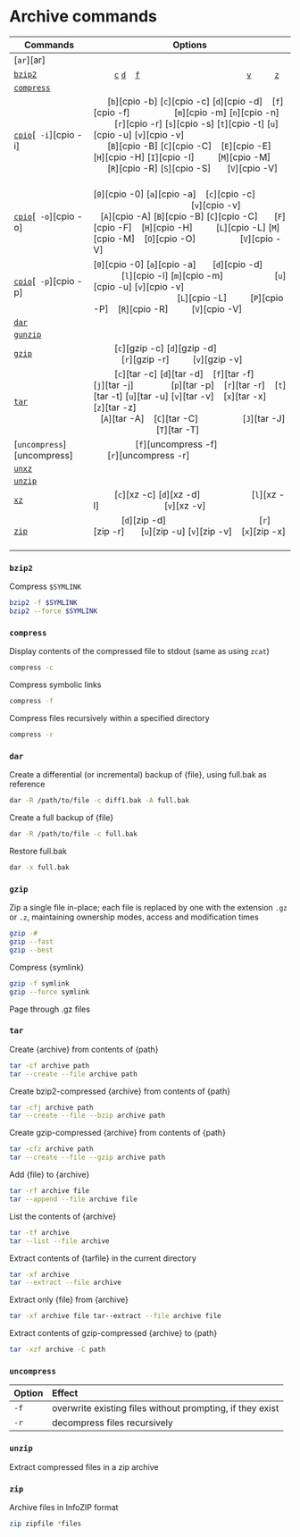 [Eckert]: # "Eckert, Jason. _Linux+ Guide to Linux Certification_. Course Technology, 2012."

[bunzip2]:                                           archive.md#bunzip2                                 '```&#10;$ bunzip2&#10;```&#10;Decompress an archive created with `bzip2`&#10;Rothwell, William. _CompTIA Linux+ Portable Command Guide_.: 271'
[bzip2]:                                             archive.md#bzip2                                               '```&#10;$ bzip2&#10;```&#10;Compress or decompress archives using the Burrows-Wheeler block-sorting text-compression algorithm.&#10;Rothwell, William. _CompTIA Linux+ Portable Command Guide_.: 271'
[bzcat]:                                             archive.md#bzcat                                   '```&#10;$ bzcat&#10;```&#10;Page through .bz2 files'
[bzmore]:                                            archive.md#bzmore                                  '```&#10;$ bzmore&#10;```&#10;Page through .bz2 files'
[bzless]:                                            archive.md#bzless                                  '```&#10;$ bzless&#10;```&#10;Page through .bz2 files'
[compress]:                                          #compress                                          '```&#10;$ compress&#10;```&#10;Compress and expand data&#10;&#10;Compress reduces the size of the named files using adaptive Lempel-Ziv coding. Whenever possible, each file is replaced by one with the extension .Z, while keeping the same ownership modes, access and modification times. If no files are specified, the standard input is compressed to the standard output. Compress will only attempt to compress regular files. In particular, it will ignore symbolic links. If a file has multiple hard links, compress will refuse to compress it unless the -f flag is given.'
[cpio]:                                              archive.md#cpio                                    '```&#10;$ cpio&#10;```&#10;Create archives&#10;Rothwell, William. _CompTIA Linux+ Portable Command Guide_.: 268'
[dar]:                                               archive.md#dar                                     '```&#10;$ dar&#10;```&#10;Backup tool that can make differential and incremental backups&#10;"`dar` manpage". _Ubuntu Manpage Repository_.'
[gunzip]:                                            archive.md#gunzip                                  '```&#10;$ gunzip&#10;```&#10;Decompress an archive created with `gzip`&#10;Rothwell, William. _CompTIA Linux+ Portable Command Guide_.: 270'
[gzip]:                                              archive.md#gzip                                    '```&#10;$ gzip&#10;```&#10;Compress or decompress archives using the Lempel-Ziv compression algorithm.&#10;Rothwell, William. _CompTIA Linux+ Portable Command Guide_.: 269'
[tar]:                                               archive.md#tar                                     '```&#10;$ tar&#10;```&#10;Merge multiple files into a single file&#10;Rothwell, William. _CompTIA Linux+ Portable Command Guide_.: 268'
[unxz]:                                              archive.md#unxz                                    '```&#10;$ unxz&#10;```&#10;Decompress an archive created with `xz`&#10;Rothwell, William. _CompTIA Linux+ Portable Command Guide_.: 270'
[unzip]:                                             archive.md#unzip                                   '```&#10;$ unzip&#10;```&#10;Decompress a .zip archive'
[xz]:                                                archive.md#xz                                      '```&#10;$ xz&#10;```&#10;Compress or decompress archives using the LZMA and LZMA2 compression methods.&#10;Rothwell, William. _CompTIA Linux+ Portable Command Guide_.: 270'
[zip]:                                               archive.md#zip                                     '```&#10;$ zip&#10;```&#10;Merge multiple files into a single, compressed file&#10;Rothwell, William. _CompTIA Linux+ Portable Command Guide_.: 271'

<!-- `bzip2` options -->
[bzip2 -&#99;]:                                           #bzip2                                             '```&#10;$ bzip2 -c&#10;$ bzip2 --stdout&#10;```&#10;Write output to STDOUT and do not replace the original file.&#10;Rothwell, William. _CompTIA Linux+ Portable Command Guide_.: 271'
[bzip2 -&#100;]:                                           #bzip2                                             '```&#10;$ bzip2 -d&#10;$ bzip2 --decompress&#10;```&#10;Decompress archive (equivalent to `bunzip2`)&#10;Rothwell, William. _CompTIA Linux+ Portable Command Guide_.: 271'
[bzip2 -&#118;]:                                           #bzip2                                             '```&#10;$ bzip2 -v&#10;```&#10;Verbose&#10;Rothwell, William. _CompTIA Linux+ Portable Command Guide_.: 271'
[bzip2 -&#102;]:                                           #bzip2                                             '```&#10;$ bzip2 -f&#10;$ bzip2 --force&#10;```&#10;force overwrite of output files'
[bzip2 -&#122;]:                                           #bzip2                                             '```&#10;$ bzip2 -z&#10;$ bzip2 --compress&#10;```&#10;force compression'

# Archive commands
Commands                        | Options
---                             | ---
[`ar`][ar]                      |
[`bzip2`][bzip2]                | <code>&nbsp;</code>  <code>&nbsp;</code> <code>&nbsp;</code> [`c`][bzip2 -&#99;] [`d`][bzip2 -&#100;] <code>&nbsp;</code> [`f`][bzip2 -&#102;] <code>&nbsp;</code> <code>&nbsp;</code> <code>&nbsp;</code> <code>&nbsp;</code> <code>&nbsp;</code> <code>&nbsp;</code> <code>&nbsp;</code> <code>&nbsp;</code> <code>&nbsp;</code> <code>&nbsp;</code> <code>&nbsp;</code> <code>&nbsp;</code> <code>&nbsp;</code> <code>&nbsp;</code> <code>&nbsp;</code> [`v`][bzip2 -&#118;] <code>&nbsp;</code> <code>&nbsp;</code> <code>&nbsp;</code> [`z`][bzip2 -&#122;]
[`compress`][compress]          | 
[`cpio`][cpio][` -i`][cpio -i]  | <code>&nbsp;</code> <code>&nbsp;</code>  [`b`][cpio -b]  [`c`][cpio -c]&nbsp;[`d`][cpio -d]  <code>&nbsp;</code>  [`f`][cpio -f]  <code>&nbsp;</code>  <code>&nbsp;</code>  <code>&nbsp;</code>  <code>&nbsp;</code>  <code>&nbsp;</code>  <code>&nbsp;</code>  [`m`][cpio -m]  [`n`][cpio -n]  <code>&nbsp;</code>  <code>&nbsp;</code>  <code>&nbsp;</code>  [`r`][cpio -r]  [`s`][cpio -s]  [`t`][cpio -t]  [`u`][cpio -u]  [`v`][cpio -v]  <code>&nbsp;</code>  <code>&nbsp;</code>  <code>&nbsp;</code>  <code>&nbsp;</code> <br> <code>&nbsp;</code> <code>&nbsp;</code>  [`B`][cpio -B]  [`C`][cpio -C]  <code>&nbsp;</code>  [`E`][cpio -E]  <code>&nbsp;</code>  <code>&nbsp;</code>  [`H`][cpio -H]  [`I`][cpio -I]  <code>&nbsp;</code>  <code>&nbsp;</code>  <code>&nbsp;</code>  [`M`][cpio -M]  <code>&nbsp;</code>  <code>&nbsp;</code>  <code>&nbsp;</code>  <code>&nbsp;</code>  [`R`][cpio -R]  [`S`][cpio -S]  <code>&nbsp;</code>  <code>&nbsp;</code>  [`V`][cpio -V]  <code>&nbsp;</code>  <code>&nbsp;</code>  <code>&nbsp;</code>  <code>&nbsp;</code>
[`cpio`][cpio][` -o`][cpio -o]  | [`0`][cpio -0]  [`a`][cpio -a]  <code>&nbsp;</code>  [`c`][cpio -c]  <code>&nbsp;</code>  <code>&nbsp;</code>  <code>&nbsp;</code>  <code>&nbsp;</code>  <code>&nbsp;</code>  <code>&nbsp;</code>  <code>&nbsp;</code>  <code>&nbsp;</code>  <code>&nbsp;</code>  <code>&nbsp;</code>  <code>&nbsp;</code>  <code>&nbsp;</code>  <code>&nbsp;</code>  <code>&nbsp;</code>  <code>&nbsp;</code>  <code>&nbsp;</code>  <code>&nbsp;</code>  <code>&nbsp;</code>  [`v`][cpio -v]  <code>&nbsp;</code>  <code>&nbsp;</code>  <code>&nbsp;</code>  <code>&nbsp;</code> <br> <code>&nbsp;</code> [`A`][cpio -A]  [`B`][cpio -B]  [`C`][cpio -C]  <code>&nbsp;</code>  <code>&nbsp;</code>  [`F`][cpio -F]  <code>&nbsp;</code>  [`H`][cpio -H]  <code>&nbsp;</code>  <code>&nbsp;</code>  <code>&nbsp;</code>  [`L`][cpio -L]  [`M`][cpio -M]  <code>&nbsp;</code>  [`O`][cpio -O]  <code>&nbsp;</code>  <code>&nbsp;</code>  <code>&nbsp;</code>  <code>&nbsp;</code>  <code>&nbsp;</code>  <code>&nbsp;</code>  [`V`][cpio -V]  <code>&nbsp;</code>  <code>&nbsp;</code>  <code>&nbsp;</code>  <code>&nbsp;</code>
[`cpio`][cpio][` -p`][cpio -p]  | [`0`][cpio -0]  [`a`][cpio -a]  <code>&nbsp;</code>  <code>&nbsp;</code>  [`d`][cpio -d]  <code>&nbsp;</code>  <code>&nbsp;</code>  <code>&nbsp;</code>  <code>&nbsp;</code>  <code>&nbsp;</code>  <code>&nbsp;</code>  <code>&nbsp;</code>  [`l`][cpio -l]  [`m`][cpio -m]  <code>&nbsp;</code>  <code>&nbsp;</code>  <code>&nbsp;</code>  <code>&nbsp;</code>  <code>&nbsp;</code>  <code>&nbsp;</code>  <code>&nbsp;</code>  [`u`][cpio -u]  [`v`][cpio -v]  <code>&nbsp;</code>  <code>&nbsp;</code>  <code>&nbsp;</code>  <code>&nbsp;</code> <br>  <code>&nbsp;</code> <code>&nbsp;</code>  <code>&nbsp;</code>  <code>&nbsp;</code>  <code>&nbsp;</code>  <code>&nbsp;</code>  <code>&nbsp;</code>  <code>&nbsp;</code>  <code>&nbsp;</code>  <code>&nbsp;</code>  <code>&nbsp;</code>  <code>&nbsp;</code>  [`L`][cpio -L]  <code>&nbsp;</code>  <code>&nbsp;</code>  <code>&nbsp;</code>  [`P`][cpio -P]  <code>&nbsp;</code>  [`R`][cpio -R]  <code>&nbsp;</code>  <code>&nbsp;</code>  <code>&nbsp;</code>  [`V`][cpio -V]  <code>&nbsp;</code>  <code>&nbsp;</code>  <code>&nbsp;</code>  <code>&nbsp;</code>
[`dar`][dar]                    |
[`gunzip`][gunzip]              |
[`gzip`][gzip]                  | <code>&nbsp;</code>  <code>&nbsp;</code>  <code>&nbsp;</code>  [`c`][gzip -c]  [`d`][gzip -d]  <code>&nbsp;</code>  <code>&nbsp;</code>  <code>&nbsp;</code>  <code>&nbsp;</code>  <code>&nbsp;</code>  <code>&nbsp;</code>  <code>&nbsp;</code>  <code>&nbsp;</code>  <code>&nbsp;</code>  <code>&nbsp;</code>  <code>&nbsp;</code>  <code>&nbsp;</code>  <code>&nbsp;</code>  [`r`][gzip -r]  <code>&nbsp;</code>  <code>&nbsp;</code>  <code>&nbsp;</code>  [`v`][gzip -v]  <code>&nbsp;</code>  <code>&nbsp;</code>  <code>&nbsp;</code>  <code>&nbsp;</code> 
[`tar`][tar]                    | <code>&nbsp;</code>  <code>&nbsp;</code>  <code>&nbsp;</code>  [`c`][tar -c]  [`d`][tar -d]  <code>&nbsp;</code>  [`f`][tar -f]  <code>&nbsp;</code>  <code>&nbsp;</code>  <code>&nbsp;</code>  [`j`][tar -j]  <code>&nbsp;</code>  <code>&nbsp;</code>  <code>&nbsp;</code>  <code>&nbsp;</code>  <code>&nbsp;</code>  [`p`][tar -p]  <code>&nbsp;</code>  [`r`][tar -r]  <code>&nbsp;</code>  [`t`][tar -t]  [`u`][tar -u]  [`v`][tar -v]  <code>&nbsp;</code>  [`x`][tar -x]  <code>&nbsp;</code>  [`z`][tar -z] <br><code>&nbsp;</code>  [`A`][tar -A]  <code>&nbsp;</code>  [`C`][tar -C]  <code>&nbsp;</code>  <code>&nbsp;</code>  <code>&nbsp;</code>  <code>&nbsp;</code>  <code>&nbsp;</code>  <code>&nbsp;</code>  [`J`][tar -J]  <code>&nbsp;</code>  <code>&nbsp;</code>  <code>&nbsp;</code>  <code>&nbsp;</code>  <code>&nbsp;</code>  <code>&nbsp;</code>  <code>&nbsp;</code>  <code>&nbsp;</code>  <code>&nbsp;</code>  [`T`][tar -T]  <code>&nbsp;</code>  <code>&nbsp;</code>  <code>&nbsp;</code>  <code>&nbsp;</code>  <code>&nbsp;</code>  <code>&nbsp;</code>
[`uncompress`][uncompress]      | <code>&nbsp;</code>  <code>&nbsp;</code>  <code>&nbsp;</code>  <code>&nbsp;</code>  <code>&nbsp;</code>  <code>&nbsp;</code>  [`f`][uncompress -f]  <code>&nbsp;</code>  <code>&nbsp;</code>  <code>&nbsp;</code>  <code>&nbsp;</code>  <code>&nbsp;</code>  <code>&nbsp;</code>  <code>&nbsp;</code>  <code>&nbsp;</code>  <code>&nbsp;</code>  <code>&nbsp;</code>  <code>&nbsp;</code>  [`r`][uncompress -r]  <code>&nbsp;</code>  <code>&nbsp;</code>  <code>&nbsp;</code>  <code>&nbsp;</code>  <code>&nbsp;</code>  <code>&nbsp;</code>  <code>&nbsp;</code>  <code>&nbsp;</code> 
[`unxz`][unxz]                  |
[`unzip`][unzip]                |
[`xz`][xz]                      | <code>&nbsp;</code>  <code>&nbsp;</code>  <code>&nbsp;</code>  [`c`][xz -c]  [`d`][xz -d]  <code>&nbsp;</code>  <code>&nbsp;</code>  <code>&nbsp;</code>  <code>&nbsp;</code>  <code>&nbsp;</code>  <code>&nbsp;</code>  <code>&nbsp;</code>  [`l`][xz -l]  <code>&nbsp;</code>  <code>&nbsp;</code>  <code>&nbsp;</code>  <code>&nbsp;</code>  <code>&nbsp;</code>  <code>&nbsp;</code>  <code>&nbsp;</code>  <code>&nbsp;</code>  <code>&nbsp;</code>  [`v`][xz -v]  <code>&nbsp;</code>  <code>&nbsp;</code>  <code>&nbsp;</code>  <code>&nbsp;</code> 
[`zip`][zip]                    | <code>&nbsp;</code>  <code>&nbsp;</code>  <code>&nbsp;</code>  <code>&nbsp;</code>  [`d`][zip -d]  <code>&nbsp;</code>  <code>&nbsp;</code>  <code>&nbsp;</code>  <code>&nbsp;</code>  <code>&nbsp;</code>  <code>&nbsp;</code>  <code>&nbsp;</code>  <code>&nbsp;</code>  <code>&nbsp;</code>  <code>&nbsp;</code>  <code>&nbsp;</code>  <code>&nbsp;</code>  <code>&nbsp;</code>  [`r`][zip -r]  <code>&nbsp;</code>  <code>&nbsp;</code>  [`u`][zip -u]  [`v`][zip -v]  <code>&nbsp;</code>  [`x`][zip -x]  <code>&nbsp;</code>  <code>&nbsp;</code>


### `bzip2`
Compress `$SYMLINK`
```sh
bzip2 -f $SYMLINK
bzip2 --force $SYMLINK
```
### `compress`
Display contents of the compressed file to stdout (same as using `zcat`)
```sh
compress -c
```
Compress symbolic links
```sh
compress -f
```
Compress files recursively within a specified directory
```sh
compress -r
```
### `dar`
Create a differential (or incremental) backup of {file}, using full.bak as reference
```sh
dar -R /path/to/file -c diff1.bak -A full.bak
```
Create a full backup of {file}
```sh
dar -R /path/to/file -c full.bak
```
Restore full.bak
```sh
dar -x full.bak
```
### `gzip`
Zip a single file in-place; each file is replaced by one with the extension `.gz` or `.z`, maintaining ownership modes, access and modification times
```sh
gzip -#
gzip --fast
gzip --best
```
Compress {symlink}
```sh
gzip -f symlink
gzip --force symlink
```
Page through .gz files
### `tar`
Create {archive} from contents of {path}
```sh
tar -cf archive path
tar --create --file archive path
```
Create bzip2-compressed {archive} from contents of {path}
```sh
tar -cfj archive path
tar --create --file --bzip archive path
```
Create gzip-compressed {archive} from contents of {path}
```sh
tar -cfz archive path
tar --create --file --gzip archive path
```
Add {file} to {archive}
```sh
tar -rf archive file
tar --append --file archive file
```
List the contents of {archive}
```sh
tar -tf archive
tar --list --file archive
```
Extract contents of {tarfile} in the current directory
```sh
tar -xf archive
tar --extract --file archive
```
Extract only {file} from {archive}
```sh
tar -xf archive file tar--extract --file archive file
```
Extract contents of gzip-compressed {archive} to {path}
```sh
tar -xzf archive -C path
```
### `uncompress`
Option  | Effect
:---    | :---
`-f`    | overwrite existing files without prompting, if they exist
`-r`    | decompress files recursively
### `unzip`
Extract compressed files in a zip archive
### `zip`
Archive files in InfoZIP format
```sh
zip zipfile *files
```

